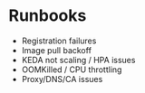 # Runbooks
- Registration failures
- Image pull backoff
- KEDA not scaling / HPA issues
- OOMKilled / CPU throttling
- Proxy/DNS/CA issues
